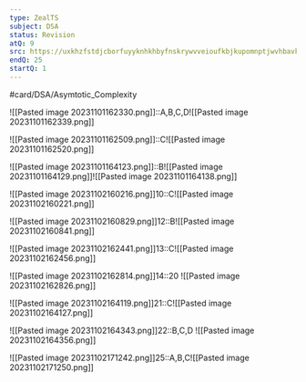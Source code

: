 ```yaml
---
type: ZealTS
subject: DSA
status: Revision
atQ: 9
src: https://uxkhzfstdjcborfuyyknhkhbyfnskrywvveioufkbjkupomnptjwvhbavkysuhi.vercel.app/solution.html?testId=62514f5e6261be9c3c5454e7&test_id=31
endQ: 25
startQ: 1
---
```

 #card/DSA/Asymtotic_Complexity 
 
![[Pasted image 20231101162330.png]]::A,B,C,D![[Pasted image 20231101162339.png]] <!--SR:!2023-12-05,15,250-->

![[Pasted image 20231101162509.png]]::C![[Pasted image 20231101162520.png]] <!--SR:!2024-01-23,62,310-->

![[Pasted image 20231101164123.png]]::B![[Pasted image 20231101164129.png]]![[Pasted image 20231101164138.png]] <!--SR:!2023-11-28,8,250-->


![[Pasted image 20231102160216.png]]10::C![[Pasted image 20231102160221.png]] <!--SR:!2023-11-27,7,250-->

![[Pasted image 20231102160829.png]]12::B![[Pasted image 20231102160841.png]] <!--SR:!2023-12-27,37,290-->

![[Pasted image 20231102162441.png]]13::C![[Pasted image 20231102162456.png]] <!--SR:!2023-12-30,40,290-->

![[Pasted image 20231102162814.png]]14::20 ![[Pasted image 20231102162826.png]] <!--SR:!2024-01-22,61,310-->

![[Pasted image 20231102164119.png]]21::C![[Pasted image 20231102164127.png]] <!--SR:!2023-12-22,32,290-->

![[Pasted image 20231102164343.png]]22::B,C,D ![[Pasted image 20231102164356.png]] <!--SR:!2024-01-16,55,310-->

![[Pasted image 20231102171242.png]]25::A,B,C![[Pasted image 20231102171250.png]] <!--SR:!2023-12-04,14,250-->

